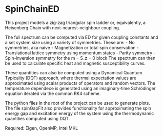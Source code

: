 # SpinChainED
This project models a zig-zag triangular spin ladder or, equivalently, a Heisenberg Chain with next-nearest-neighbour coupling.

The full spectrum can be computed via ED for given coupling constants and a set system size using a variety of symmetries.
These are:
	- No symmetries, aka naive
	- Magnetization or total spin conservation
	- Translational lattice symmetry using momentum states
	- Parity symmetry
	- Spin-inversion symmetry for the m = S_z = 0 block
The spectrum can then be used to calculate specific heat and magnetic susceptibility curves.

These quantities can also be computed using a Dynamical Quantum Typicality (DQT) approach, where thermal expectation values are approximated using scalar products of operators and random vectors. The temperature dependece is generated using an imaginary-time Schrödinger equation iterated via the common RK4 scheme.

The python files in the root of the project can be used to generate plots. The file spinGapFit also provides functionality for approximating the spin energy gap and excitation energy of the system using the thermodynamic quantities computed using DQT.

Required: Eigen, OpenMP, Intel MKL
